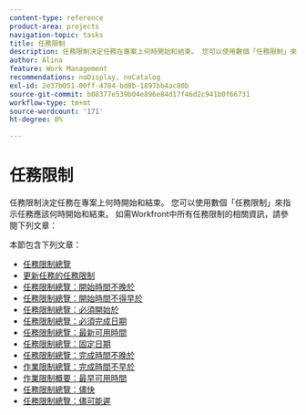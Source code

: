 ```yaml
---
content-type: reference
product-area: projects
navigation-topic: tasks
title: 任務限制
description: 任務限制決定任務在專案上何時開始和結束。 您可以使用數個「任務限制」來指示任務應該何時開始和結束。 如需Workfront中所有任務限制的相關資訊，請參閱下列文章。
author: Alina
feature: Work Management
recommendations: noDisplay, noCatalog
exl-id: 2e37b051-00ff-4784-bd8b-1897bb4ac80b
source-git-commit: b08377e539b04e896e84d17f46d2c941b0f66731
workflow-type: tm+mt
source-wordcount: '171'
ht-degree: 0%

---
```


# 任務限制

任務限制決定任務在專案上何時開始和結束。 您可以使用數個「任務限制」來指示任務應該何時開始和結束。 如需Workfront中所有任務限制的相關資訊，請參閱下列文章：

本節包含下列文章：

* [任務限制總覽](../../../manage-work/tasks/task-constraints/task-constraint-overview.md)
* [更新任務的任務限制](../../../manage-work/tasks/task-constraints/update-task-constraint-of-task.md)
* [任務限制總覽：開始時間不晚於](../../../manage-work/tasks/task-constraints/start-no-later-than.md)
* [任務限制總覽：開始時間不得早於](../../../manage-work/tasks/task-constraints/start-no-earlier-than.md)
* [任務限制總覽：必須開始於](../../../manage-work/tasks/task-constraints/must-start-on.md)
* [任務限制總覽：必須完成日期](../../../manage-work/tasks/task-constraints/must-finish-on.md)
* [任務限制總覽：最新可用時間](../../../manage-work/tasks/task-constraints/latest-available-time.md)
* [任務限制總覽：固定日期](../../../manage-work/tasks/task-constraints/fixed-dates.md)
* [任務限制總覽：完成時間不晚於](../../../manage-work/tasks/task-constraints/finish-no-later-than.md)
* [作業限制總覽：完成時間不早於](../../../manage-work/tasks/task-constraints/finish-no-earlier-than.md)
* [作業限制概要：最早可用時間](../../../manage-work/tasks/task-constraints/earliest-available-time.md)
* [任務限制總覽：儘快](../../../manage-work/tasks/task-constraints/as-soon-as-possible.md)
* [任務限制總覽：儘可能遲](../../../manage-work/tasks/task-constraints/as-late-as-possible.md)
